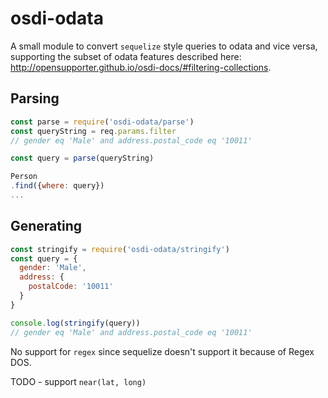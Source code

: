 # osdi-odata

A small module to convert `sequelize` style queries to odata and vice versa, supporting
the subset of odata features described here: http://opensupporter.github.io/osdi-docs/#filtering-collections.

## Parsing

```javascript
const parse = require('osdi-odata/parse')
const queryString = req.params.filter
// gender eq 'Male' and address.postal_code eq '10011'

const query = parse(queryString)

Person
.find({where: query})
...
```

## Generating
```javascript
const stringify = require('osdi-odata/stringify')
const query = {
  gender: 'Male',
  address: {
    postalCode: '10011'
  }
}

console.log(stringify(query))
// gender eq 'Male' and address.postal_code eq '10011'
```

No support for `regex` since sequelize doesn't support it because of Regex DOS.

TODO - support `near(lat, long)`
